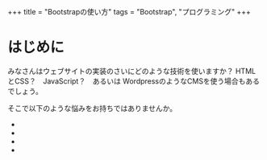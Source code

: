 +++
title = "Bootstrapの使い方"
tags = "Bootstrap", "プログラミング"
+++

# はじめに
みなさんはウェブサイトの実装のさいにどのような技術を使いますか？
HTMLとCSS？　JavaScript？　あるいは WordpressのようなCMSを使う場合もあるでしょう。

そこで以下のような悩みをお持ちではありませんか。

-

-

-

-


